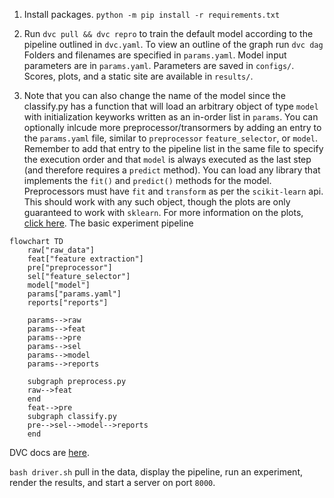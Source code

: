 1. Install packages. `python -m pip install -r requirements.txt`

2. Run `dvc pull && dvc repro` to train the default model according to the pipeline outlined in `dvc.yaml`. To view an outline of the graph run `dvc dag`
Folders and filenames are specified in `params.yaml`. Model input parameters are in `params.yaml`. Parameters are saved in `configs/`. Scores, plots, and a static site are available in `results/`.

3. Note that you can also change the name of the model since the classify.py has a function that will load an arbitrary object of type `model` with initialization keyworks written as an in-order list in `params`. You can optionally inlcude more preprocessor/transormers by adding an entry to the `params.yaml` file, similar to `preprocessor` `feature_selector`, or `model`. Remember to add that entry to the pipeline list in the same file to specify the execution order and that `model` is always executed as the last step (and therefore requires a `predict` method). You can load any library that implements the `fit()` and `predict()` methods for the model. Preprocessors must have `fit` and `transform` as per the `scikit-learn` api. This should work with any such object, though the plots are only guaranteed to work with `sklearn`. For more information on the plots, [click here](https://www.scikit-yb.org/en/latest/api/contrib/wrapper.html). 
The basic experiment pipeline 
```mermaid
flowchart TD
	raw["raw_data"]
	feat["feature extraction"]
	pre["preprocessor"]
	sel["feature_selector"]
	model["model"]
	params["params.yaml"]
	reports["reports"]
	
	params-->raw
	params-->feat
	params-->pre
	params-->sel
	params-->model
	params-->reports
	
	subgraph preprocess.py
	raw-->feat
	end
	feat-->pre
	subgraph classify.py
	pre-->sel-->model-->reports
	end
```
DVC docs are [here](dvc.org).

```bash driver.sh``` pull in the data, display the pipeline, run an experiment, render the results, and start a server on port `8000`.
